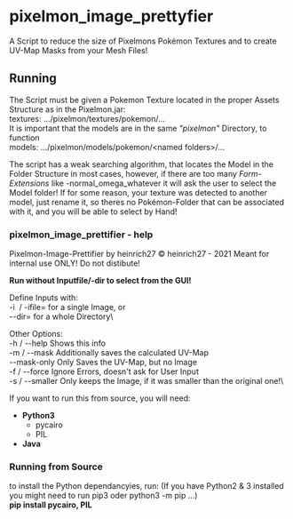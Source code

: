 # pixelmon_image_prettyfier
A Script to reduce the size of Pixelmons Pokémon Textures and to create UV-Map Masks from your Mesh Files!

## Running

The Script must be given a Pokemon Texture located in the proper Assets Structure as in the Pixelmon.jar:\
textures: .../pixelmon/textures/pokemon/... \
It is important that the models are in the same *"pixelmon"* Directory, to function\
models: .../pixelmon/models/pokemon/\<named folders\>/...
  

The script has a weak searching algorithm, that locates the Model in the Folder Structure in most cases, however, if there are too many *Form-Extensions* like -normal_omega_whatever it will ask the user to select the Model folder! If for some reason, your texture was detected to another model, just rename it, so theres no Pokémon-Folder that can be associated with it, and you will be able to select by Hand!

### pixelmon_image_prettifier - help


Pixelmon-Image-Prettifier by heinrich27   © heinrich27 - 2021
Meant for internal use ONLY! Do not distibute!


**Run without Inputfile/-dir to select from the GUI!**


Define Inputs with:\
    -i <image> / -ifile=<image>   for a single Image, or\
    --dir=<directory> for a whole Directory\


Other Options:\
    -h / --help  Shows this info\
    -m / --mask  Additionally saves the calculated UV-Map\
    --mask-only  Only Saves the UV-Map, but no Image\
    -f / --force  Ignore Errors, doesn't ask for User Input\
    -s / --smaller  Only keeps the Image, if it was smaller than the original one!\




If you want to run this from source, you will need:
- **Python3**
  - pycairo
  - PIL
- **Java**

### Running from Source
to install the Python dependancyies, run: (If you have Python2 & 3 installed you might need to run pip3 oder python3 -m pip ...)\
**pip install pycairo, PIL**

